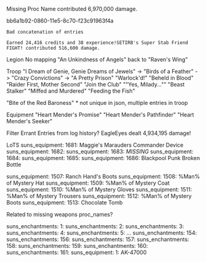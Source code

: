 Missing Proc Name
contributed 6,970,000 damage.


bb6a1b92-0860-11e5-8c70-f23c91963f4a

	Bad concatenation of entries

	Earned 24,416 credits and 38 experience!SETIRB's Super Stab Friend FIGHT! contributed 516,600 damage.


Legion
  No mapping "An Unkindness of Angels" back to "Raven's Wing"

Troop
  "I Dream of Genie, Genie Dreams of Jewels" -> 
  "Birds of a Feather" -> 
  "Crazy Convictions" -> 
  "A Pretty Prison"
  "Warlock'd!"
  "Beheld in Blood"
  "Raider First, Mother Second"
  "Join the Club"
  "\"Yes, Milady...\""
  "Beast Stalker"
  "Miffed and Murdered"
  "Feeding the Fish"

  "Bite of the Red Baroness" * not unique in json, multiple entries in troop

Equipment
  "Heart Mender's Promise"
  "Heart Mender's Pathfinder"
  "Heart Mender's Seeker"

Filter Errant Entries from log history?
  EagleEyes dealt 4,934,195 damage!

LoTS
suns_equipment: 1681: Maggie's Marauders Commander Device
suns_equipment: 1682:
suns_equipment: 1683: *MISSING*
suns_equipment: 1684:
suns_equipment: 1685:
suns_equipment: 1686: Blackpool Punk Broken Bottle

suns_equipment: 1507: Ranch Hand's Boots
suns_equipment: 1508: %Man% of Mystery Hat
suns_equipment: 1509: %Man% of Mystery Coat
suns_equipment: 1510: %Man% of Mystery Gloves
suns_equipment: 1511: %Man% of Mystery Trousers
suns_equipment: 1512: %Man% of Mystery Boots
suns_equipment: 1513: Chocolate Tomb

Related to missing weapons proc_names?

suns_enchantments: 1:
suns_enchantments: 2:
suns_enchantments: 3:
suns_enchantments: 4:
suns_enchantments: 5:
...
suns_enchantments: 154:
suns_enchantments: 156:
suns_enchantments: 157:
suns_enchantments: 158:
suns_enchantments: 159:
suns_enchantments: 160:
suns_enchantments: 161:
suns_equipment: 1: AK-47000
